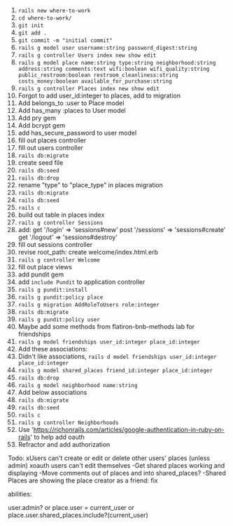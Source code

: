 
1. `rails new where-to-work`
2. `cd where-to-work/`
3. `git init`
4. `git add .`
5. `git commit -m "initial commit"`
6. `rails g model user username:string password_digest:string`
7. `rails g controller Users index new show edit`
8. `rails g model place name:string type:string neighborhood:string address:string comments:text wifi:boolean wifi_quality:string public_restroom:boolean restroom_cleanliness:string costs_money:boolean available_for_purchase:string`
9. `rails g controller Places index new show edit`
10. Forgot to add user_id:integer to places, add to migration
11. Add belongs_to :user to Place model
12. Add has_many :places to User model
13. Add pry gem
14. Add bcrypt gem
15. add has_secure_password to user model
16. fill out places controller
17. fill out users controller
18. `rails db:migrate`
19. create seed file
20. `rails db:seed`
21. `rails db:drop`
22. rename "type" to "place_type" in places migration
23. `rails db:migrate`
24. `rails db:seed`
25. `rails c`
26. build out table in places index
27. `rails g controller Sessions`
28. add:
  get '/login' => 'sessions#new'
  post '/sessions' => 'sessions#create'
  get '/logout' => 'sessions#destroy'
29. fill out sessions controller
30. revise root_path: create welcome/index.html.erb
31. `rails g controller Welcome`
32. fill out place views
33. add pundit gem
34. add `include Pundit` to application controller
35. `rails g pundit:install`
36. `rails g pundit:policy place`
37. `rails g migration AddRoleToUsers role:integer`
38. `rails db:migrate`
39. `rails g pundit:policy user`
40. Maybe add some methods from flatiron-bnb-methods lab for friendships
41. `rails g model friendships user_id:integer place_id:integer`
42. Add these associations:
43. Didn't like associations, `rails d model friendships user_id:integer place_id:integer`
44. `rails g model shared_places friend_id:integer place_id:integer`
45. `rails db:drop`
46. `rails g model neighborhood name:string`
47. Add below associations
48. `rails db:migrate`
49. `rails db:seed`
50. `rails c`
51. `rails g controller Neighborhoods`
52. Use 'https://richonrails.com/articles/google-authentication-in-ruby-on-rails' to help add oauth
53. Refractor and add authorization

Todo:
  xUsers can't create or edit or delete other users' places (unless admin)
  xoauth users can't edit themselves
  -Get shared places working and displaying
  -Move comments out of places and into shared_places?
  -Shared Places are showing the place creator as a friend: fix


abilities:

user.admin? or place.user = current_user or place.user.shared_places.include?(current_user)







